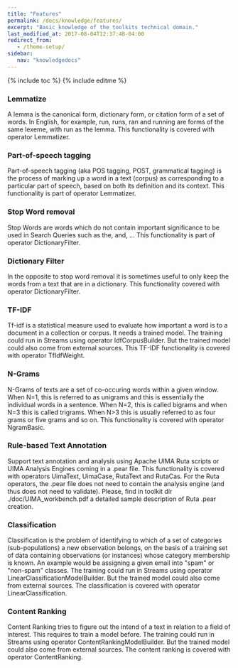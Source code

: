 ```yaml
---
title: "Features"
permalink: /docs/knowledge/features/
excerpt: "Basic knowledge of the toolkits technical domain."
last_modified_at: 2017-08-04T12:37:48-04:00
redirect_from:
   - /theme-setup/
sidebar:
   nav: "knowledgedocs"
---
```

{% include toc %}
{% include editme %}


### Lemmatize

A lemma is the canonical form, dictionary form, or citation form of a set of words.
In English, for example, run, runs, ran and running are forms of the same lexeme, with run as the lemma.
This functionality is covered with operator Lemmatizer. 

### Part-of-speech tagging

Part-of-speech tagging (aka POS tagging, POST, grammatical tagging) is the process of marking up a word in a text (corpus) as corresponding to a particular part of speech, based on both its definition and its context.
This functionality is part of operator Lemmatizer. 

### Stop Word removal

Stop Words are words which do not contain important significance to be used in Search Queries such as the, and, ...
This functionality is part of operator DictionaryFilter.

### Dictionary Filter

In the opposite to stop word removal it is sometimes useful to only keep the words from a text that are in a dictionary.
This functionality covered with operator DictionaryFilter.

### TF-IDF

Tf-idf is a statistical measure used to evaluate how important a word is to a document in a collection or corpus. It needs a trained model.
The training could run in Streams using operator IdfCorpusBuilder. But the trained model could also come from external sources.
This TF-IDF functionality is covered with operator TfIdfWeight. 

### N-Grams

N-Grams of texts are a set of co-occuring words within a given window.
When N=1, this is referred to as unigrams and this is essentially the individual words in a sentence.
When N=2, this is called bigrams and 
when N=3 this is called trigrams.
When N>3 this is usually referred to as four grams or five grams and so on. 
This functionality is covered with operator NgramBasic.

### Rule-based Text Annotation

Support text annotation and analysis using Apache UIMA Ruta scripts or UIMA Analysis Engines coming in a .pear file.
This functionality is covered with operators UimaText, UimaCase, RutaText and RutaCas.
For the Ruta operators, the .pear file does not need to contain the analysis engine (and thus does not need to validate).
Please, find in toolkit dir ./doc/UIMA_workbench.pdf a detailed sample description of Ruta .pear creation.

### Classification

Classification is the problem of identifying to which of a set of categories (sub-populations) a new observation belongs, on the basis of a training set of data containing observations (or instances) whose category membership is known. An example would be assigning a given email into "spam" or "non-spam" classes.
The training could run in Streams using operator LinearClassificationModelBuilder. But the trained model could also come from external sources.
The classification is covered with operator LinearClassification.

### Content Ranking

Content Ranking tries to figure out the intend of a text in relation to a field of interest. This requires to train a model before.
The training could run in Streams using operator ContentRankingModelBuilder. But the trained model could also come from external sources.
The content ranking is covered with operator ContentRanking.

